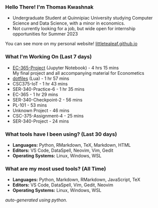 
### Hello There! I'm Thomas Kwashnak

- Undergraduate Student at Quinnipiac University studying Computer Science and Data Science, with a minor in economics.
- Not currently looking for a job, but wide open for internship opportunities for Summer 2023

You can see more on my personal website! [littletealeaf.github.io](https://littletealeaf.github.io)

### What I'm Working On (Last 7 days)
<ul><li><a href="https://github.com/LittleTealeaf/EC-365-Project">EC-365-Project</a> (Jupyter Notebook) - 4 hrs 15 mins<br>My final project and all accompanying material for Econometics</li><li><a href="https://github.com/LittleTealeaf/dotfiles">dotfiles</a> (Lua) - 1 hr 57 mins</li><li>CSC375-IoT - 1 hr 43 mins</li><li>SER-340-Practice-6 - 1 hr 35 mins</li><li>EC-365 - 1 hr 29 mins</li><li>SER-340-Checkpoint-2 - 56 mins</li><li>PL-101 - 53 mins</li><li>Unknown Project - 46 mins</li><li>CSC-375-Assignment-4 - 25 mins</li><li>SER-340-Project - 24 mins</li></ul>

### What tools have I been using? (Last 30 days)
- **Languages:** Python, RMarkdown, TeX, Markdown, HTML
- **Editors:** VS Code, DataSpell, Neovim, Vim, Gedit
- **Operating Systems:** Linux, Windows, WSL

### What are my most used tools? (All Time)
- **Languages:** Python, Markdown, RMarkdown, JavaScript, TeX
- **Editors:** VS Code, DataSpell, Vim, Gedit, Neovim
- **Operating Systems:** Linux, Windows, WSL

*auto-generated using python.*
